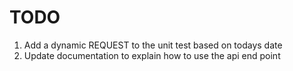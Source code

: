 # TODO

1. Add a dynamic REQUEST to the unit test based on todays date
2. Update documentation to explain how to use the api end point

